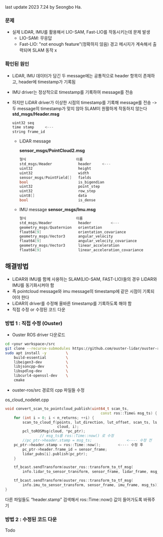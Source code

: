 last update 2023 7.24 by Seongbo Ha. <br>

### 문제
- 실제 LiDAR, IMU를 활용해서 LIO-SAM, Fast-LIO를 작동시키는데 문제 발생
  - LIO-SAM: 무응답
  - Fast-LIO: "not enough feature"(정확하지 않음) 경고 메시지가 계속해서 출력되며 SLAM 동작 x

### 확인된 원인
- LiDAR, IMU 데이터가 담긴 두 message에는 공통적으로 header 항목이 존재하고, header에 timestamp가 기록됨
- IMU driver는 정상적으로 timestamp를 기록하여 message를 전송
- 하지만 LiDAR driver가 이상한 시점의 timestamp를 기록해 message를 전송
    -> 두 message의 timestamp가 맞지 않아 SLAM이 원활하게 작동하지 않는다
    **std_msgs/Header.msg**

    ```cpp
    uint32 seq
    time stamp     <---
    string frame_id
    ```
    - LiDAR message

        **sensor_msgs/PointCloud2.msg**

        ```cpp
        형식                       이름
        std_msgs/Header            header     <---
        uint32                     height
        uint32                     width
        sensor_msgs/PointField[]   fields
        bool                       is_bigendian
        uint32                     point_step
        uint32                     row_step
        uint8[]                    data
        bool                       is_dense
        ```

    - IMU message
        **sensor_msgs/Imu.msg**

        ```cpp
        형식                       이름
        std_msgs/Header            header         <---
        geometry_msgs/Quaternion   orientation
        float64[9]                 orientation_covariance
        geometry_msgs/Vector3      angular_velocity
        float64[9]                 angular_velocity_covariance
        geometry_msgs/Vector3      linear_acceleration
        float64[9]                 linear_acceleration_covariance
        ```
    

## 해결방법
- LiDAR와 IMU를 함께 사용하는 SLAM(LIO-SAM, FAST-LIO)들의 경우 LiDAR와 IMU를 동기화시켜야 함
- 즉 pointcloud message와 imu message의 timestamp에 같은 시점이 기록되어야 한다
- LiDAR의 driver를 수정해 올바른 timestamp를 기록하도록 해야 함
- 직접 수정 or 수정된 코드 다운

### 방법 1 : 직접 수정 (Ouster)

- Ouster ROS driver 다운로드

```bash
cd <your workspace>/src
git clone --recurse-submodules https://github.com/ouster-lidar/ouster-ros.git
sudo apt install -y         \
    build-essential         \
    libeigen3-dev           \
    libjsoncpp-dev          \
    libspdlog-dev           \
    libcurl4-openssl-dev    \
    cmake
```

- ouster-ros/src 경로의 cpp 파일들 수정

os_cloud_nodelet.cpp

```cpp
void convert_scan_to_pointcloud_publish(uint64_t scan_ts,
                                            const ros::Time& msg_ts) {
    for (int i = 0; i < n_returns; ++i) {
        scan_to_cloud_f(points, lut_direction, lut_offset, scan_ts, ls,
                        cloud, i);
        pcl_toROSMsg(cloud, *pc_ptr);
				// msg_ts를 ros::Time::now() 로 수정
        //pc_ptr->header.stamp = msg_ts;                <---- 수정 전
	pc_ptr->header.stamp = ros::Time::now();        <---- 수정 후
        pc_ptr->header.frame_id = sensor_frame;
        lidar_pubs[i].publish(pc_ptr);
    }

    tf_bcast.sendTransform(ouster_ros::transform_to_tf_msg(
        info.lidar_to_sensor_transform, sensor_frame, lidar_frame, msg_ts));

    tf_bcast.sendTransform(ouster_ros::transform_to_tf_msg(
        info.imu_to_sensor_transform, sensor_frame, imu_frame, msg_ts));
}
```

다른 파일들도 “header.stamp” 검색해서 ros::Time::now() 값이 들어가도록 바꿔주기

### 방법 2 : 수정된 코드 다운
Todo
